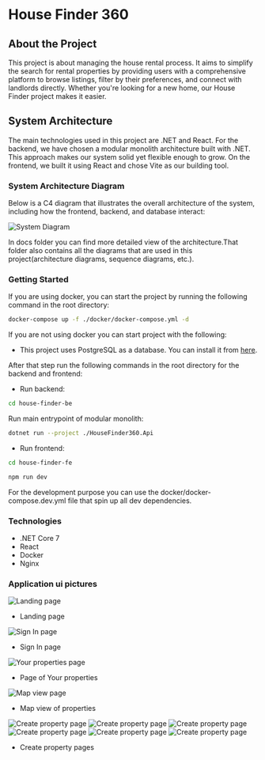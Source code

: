 # House Finder 360

## About the Project

This project is about managing the house rental process. 
It aims to simplify the search for rental properties by providing users with a comprehensive platform to browse listings, filter by their preferences, and connect with landlords directly. 
Whether you're looking for a new home, our House Finder project makes it easier.

## System Architecture

The main technologies used in this project are .NET and React. 
For the backend, we have chosen a modular monolith architecture built with .NET. 
This approach makes our system solid yet flexible enough to grow. 
On the frontend, we built it using React and chose Vite as our building tool.

### System Architecture Diagram

Below is a C4 diagram that illustrates the overall architecture of the system, including how the frontend, backend, and database interact:

![System Diagram](/docs/house-finder.drawio.png)

In docs folder you can find more detailed view of the architecture.That folder also contains all the diagrams that are used in this project(architecture diagrams, sequence diagrams, etc.).

### Getting Started

If you are using docker, you can start the project by running the following command in the root directory:

```bash 
docker-compose up -f ./docker/docker-compose.yml -d
```
If you are not using docker you can start project with the following:

* This project uses PostgreSQL as a database. You can install it from [here](https://www.postgresql.org/download/).

After that step run the following commands in the root directory for the backend and frontend:

* Run backend:

```bash 
cd house-finder-be
```

Run main entrypoint of modular monolith:
```bash 
dotnet run --project ./HouseFinder360.Api
```

* Run frontend:

```bash 
cd house-finder-fe
```

```bash 
npm run dev
```

For the development purpose you can use the docker/docker-compose.dev.yml file that spin up all dev dependencies. 

### Technologies
- .NET Core 7
- React
- Docker
- Nginx


### Application ui pictures

![Landing page](/static/images/landing-page.png)
* Landing page


![Sign In page](/static/images/sign-in.png)
* Sign In page


![Your properties page](/static/images/your-properties.png)
* Page of Your properties


![Map view page](/static/images/map-view.png)
* Map view of properties


![Create property page](/static/images/create-property-1.png)
![Create property page](/static/images/create-property-2.png)
![Create property page](/static/images/create-property-3.png)
![Create property page](/static/images/create-property-4.png)
![Create property page](/static/images/create-property-5.png)
![Create property page](/static/images/create-property-6.png)
* Create property pages